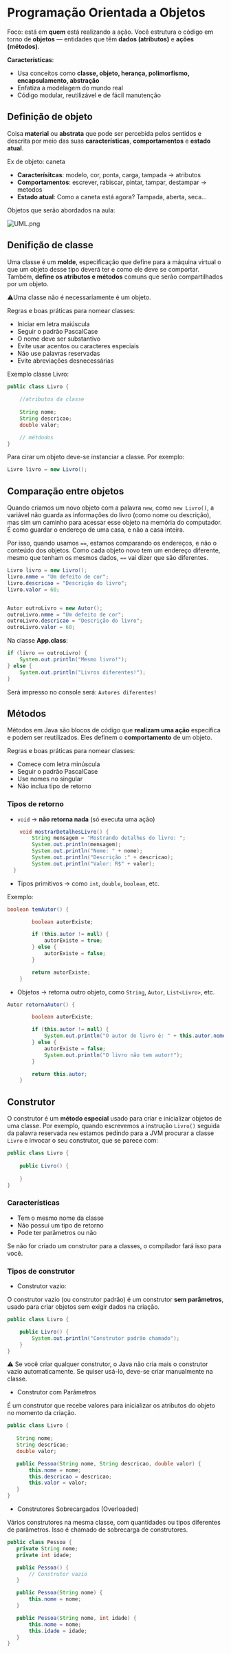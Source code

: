 
# Programação Orientada a Objetos

Foco: está em **quem** está realizando a ação. Você estrutura o código em torno de **objetos** — entidades que têm **dados (atributos)** e **ações (métodos)**.

**Características**:

- Usa conceitos como **classe, objeto, herança, polimorfismo, encapsulamento, abstração**
- Enfatiza a modelagem do mundo real
- Código modular, reutilizável e de fácil manutenção

## Definição de objeto

Coisa **material** ou **abstrata** que pode ser percebida pelos sentidos e descrita por meio das suas **características**, **comportamentos** e **estado atual**.

Ex de objeto: caneta

- **Caracterísitcas**: modelo, cor, ponta, carga, tampada → atributos
- **Comportamentos**: escrever, rabiscar, pintar, tampar, destampar → metodos
- **Estado atual**: Como a caneta está agora? Tampada, aberta, seca…

Objetos que serão abordados na aula:

![UML.png](UML.png)

## Denifição de classe

Uma classe é um **molde**, especificação que define para a máquina virtual o que um objeto desse tipo deverá ter e como ele deve se comportar. Também, **define os atributos e métodos** comuns que serão compartilhados por um objeto.

⚠️Uma classe não é necessariamente é um objeto.

Regras e boas práticas para nomear classes:
* Iniciar em letra maiúscula
* Seguir o padrão PascalCase
* O nome deve ser substantivo
* Evite usar acentos ou caracteres especiais
* Não use palavras reservadas
* Evite abreviações desnecessárias

Exemplo classe Livro:

```java
public class Livro {
    
    //atributos da classe
    
    String nome;
    String descricao;
    double valor;

    // métdodos
} 
```

Para cirar um objeto deve-se instanciar a classe. Por exemplo:

```java
Livro livro = new Livro();
```

## Comparação entre objetos

Quando criamos um novo objeto com a palavra `new`, como `new Livro()`, a variável não guarda as informações do livro (como nome ou descrição), mas sim um caminho para acessar esse objeto na memória do computador. É como guardar o endereço de uma casa, e não a casa inteira.

Por isso, quando usamos `==`, estamos comparando os endereços, e não o conteúdo dos objetos. Como cada objeto novo tem um endereço diferente, mesmo que tenham os mesmos dados, `==` vai dizer que são diferentes.

```java
Livro livro = new Livro();
livro.nmme = "Um defeito de cor";
livro.descricao = "Descrição do livro";
livro.valor = 60;


Autor outroLivro = new Autor();
outroLivro.nmme = "Um defeito de cor";
outroLivro.descricao = "Descrição do livro";
outroLivro.valor = 60;

```

Na classe **App.class**:

```java
if (livro == outroLivro) {
	System.out.println("Mesmo livro!");
} else {
	System.out.println("Livros diferentes!");
}
```

Será impresso no console será: `Autores diferentes!`

## Métodos

Métodos em Java são blocos de código que **realizam uma ação** específica e podem ser reutilizados. Eles definem o **comportamento** de um objeto.

Regras e boas práticas para nomear classes:
* Comece com letra minúscula
* Seguir o padrão PascalCase
* Use nomes no singular
* Não inclua tipo de retorno


### Tipos de retorno

- `void` → **não retorna nada** (só executa uma ação)

```java
    void mostrarDetalhesLivro() { 
		String mensagem = "Mostrando detalhes do livro: ";
        System.out.println(mensagem);
        System.out.println("Nome: " + nome);
        System.out.println("Descrição :" + descricao);
        System.out.println("Valor: R$" + valor);
  }
```

- Tipos primitivos → como `int`, `double`, `boolean`, etc.

Exemplo:
```java
boolean temAutor() {

        boolean autorExiste;

        if (this.autor != null) {
            autorExiste = true;
        } else {
            autorExiste = false;
        }

        return autorExiste;
    }
```

- Objetos → retorna outro objeto, como `String`, `Autor`, `List<Livro>`, etc.

```java
Autor retornaAutor() {

        boolean autorExiste;

        if (this.autor != null) {
            System.out.println("O autor do livro é: " + this.autor.nome);
        } else {
            autorExiste = false;
            System.out.println("O livro não tem autor!");
        }

        return this.autor;
    }
```

## Construtor

O construtor é um **método especial** usado para criar e inicializar objetos de uma classe. Por exemplo, quando escrevemos a instrução `Livro()` seguida da palavra reservada `new` estamos pedindo para a JVM procurar a classe `Livro` e invocar o seu construtor, que se parece com:

```java
public class Livro {
	
    public Livro() {
	
    }
}
```
### Características
* Tem o mesmo nome da classe
* Não possui um tipo de retorno
* Pode ter parâmetros ou não

Se não for criado um construtor para a classes, o compilador fará isso para você.

### Tipos de construtor


* Construtor vazio:

O construtor vazio (ou construtor padrão) é um construtor **sem parâmetros**, usado para criar objetos sem exigir dados na criação.

```java
public class Livro {

    public Livro() {
        System.out.println("Construtor padrão chamado");
    }
}
```

⚠️ Se você criar qualquer construtor, o Java não cria mais o construtor vazio automaticamente. Se quiser usá-lo, deve-se criar manualmente na classe.

* Construtor com Parâmetros

É um construtor que recebe valores para inicializar os atributos do objeto no momento da criação.

 ```java
 public class Livro {
    
    String nome;
    String descricao;
    double valor;

    public Pessoa(String nome, String descricao, double valor) {
        this.nome = nome;
        this.descricao = descricao;
        this.valor = valor;
    }
}
 ```

 * Construtores Sobrecargados (Overloaded)

 Vários construtores na mesma classe, com quantidades ou tipos diferentes de parâmetros. Isso é chamado de sobrecarga de construtores.

 ```java
public class Pessoa {
    private String nome;
    private int idade;

    public Pessoa() {
        // Construtor vazio
    }

    public Pessoa(String nome) {
        this.nome = nome;
    }

    public Pessoa(String nome, int idade) {
        this.nome = nome;
        this.idade = idade;
    }
}
 ```